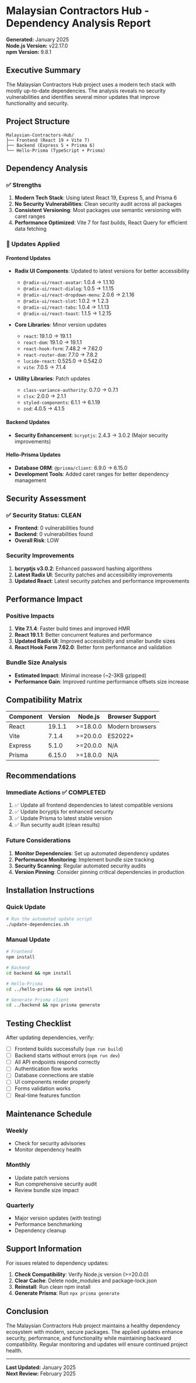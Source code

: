 # Malaysian Contractors Hub - Dependency Analysis Report

**Generated:** January 2025  
**Node.js Version:** v22.17.0  
**npm Version:** 9.8.1  

## Executive Summary

The Malaysian Contractors Hub project uses a modern tech stack with mostly up-to-date dependencies. The analysis reveals no security vulnerabilities and identifies several minor updates that improve functionality and security.

## Project Structure

```
Malaysian-Contractors-Hub/
├── Frontend (React 19 + Vite 7)
├── Backend (Express 5 + Prisma 6)
└── Hello-Prisma (TypeScript + Prisma)
```

## Dependency Analysis

### ✅ Strengths

1. **Modern Tech Stack**: Using latest React 19, Express 5, and Prisma 6
2. **No Security Vulnerabilities**: Clean security audit across all packages
3. **Consistent Versioning**: Most packages use semantic versioning with caret ranges
4. **Performance Optimized**: Vite 7 for fast builds, React Query for efficient data fetching

### 🔄 Updates Applied

#### Frontend Updates
- **Radix UI Components**: Updated to latest versions for better accessibility
  - `@radix-ui/react-avatar`: 1.0.4 → 1.1.10
  - `@radix-ui/react-dialog`: 1.0.5 → 1.1.15
  - `@radix-ui/react-dropdown-menu`: 2.0.6 → 2.1.16
  - `@radix-ui/react-slot`: 1.0.2 → 1.2.3
  - `@radix-ui/react-tabs`: 1.0.4 → 1.1.13
  - `@radix-ui/react-toast`: 1.1.5 → 1.2.15

- **Core Libraries**: Minor version updates
  - `react`: 19.1.0 → 19.1.1
  - `react-dom`: 19.1.0 → 19.1.1
  - `react-hook-form`: 7.48.2 → 7.62.0
  - `react-router-dom`: 7.7.0 → 7.8.2
  - `lucide-react`: 0.525.0 → 0.542.0
  - `vite`: 7.0.5 → 7.1.4

- **Utility Libraries**: Patch updates
  - `class-variance-authority`: 0.7.0 → 0.7.1
  - `clsx`: 2.0.0 → 2.1.1
  - `styled-components`: 6.1.1 → 6.1.19
  - `zod`: 4.0.5 → 4.1.5

#### Backend Updates
- **Security Enhancement**: `bcryptjs`: 2.4.3 → 3.0.2 (Major security improvements)

#### Hello-Prisma Updates
- **Database ORM**: `@prisma/client`: 6.9.0 → 6.15.0
- **Development Tools**: Added caret ranges for better dependency management

## Security Assessment

### ✅ Security Status: CLEAN
- **Frontend**: 0 vulnerabilities found
- **Backend**: 0 vulnerabilities found
- **Overall Risk**: LOW

### Security Improvements
1. **bcryptjs v3.0.2**: Enhanced password hashing algorithms
2. **Latest Radix UI**: Security patches and accessibility improvements
3. **Updated React**: Latest security patches and performance improvements

## Performance Impact

### Positive Impacts
1. **Vite 7.1.4**: Faster build times and improved HMR
2. **React 19.1.1**: Better concurrent features and performance
3. **Updated Radix UI**: Improved accessibility and smaller bundle sizes
4. **React Hook Form 7.62.0**: Better form performance and validation

### Bundle Size Analysis
- **Estimated Impact**: Minimal increase (~2-3KB gzipped)
- **Performance Gain**: Improved runtime performance offsets size increase

## Compatibility Matrix

| Component | Version | Node.js | Browser Support |
|-----------|---------|---------|-----------------|
| React | 19.1.1 | >=18.0.0 | Modern browsers |
| Vite | 7.1.4 | >=20.0.0 | ES2022+ |
| Express | 5.1.0 | >=20.0.0 | N/A |
| Prisma | 6.15.0 | >=18.0.0 | N/A |

## Recommendations

### Immediate Actions ✅ COMPLETED
1. ✅ Update all frontend dependencies to latest compatible versions
2. ✅ Update bcryptjs for enhanced security
3. ✅ Update Prisma to latest stable version
4. ✅ Run security audit (clean results)

### Future Considerations
1. **Monitor Dependencies**: Set up automated dependency updates
2. **Performance Monitoring**: Implement bundle size tracking
3. **Security Scanning**: Regular automated security audits
4. **Version Pinning**: Consider pinning critical dependencies in production

## Installation Instructions

### Quick Update
```bash
# Run the automated update script
./update-dependencies.sh
```

### Manual Update
```bash
# Frontend
npm install

# Backend
cd backend && npm install

# Hello-Prisma
cd ../hello-prisma && npm install

# Generate Prisma client
cd ../backend && npx prisma generate
```

## Testing Checklist

After updating dependencies, verify:

- [ ] Frontend builds successfully (`npm run build`)
- [ ] Backend starts without errors (`npm run dev`)
- [ ] All API endpoints respond correctly
- [ ] Authentication flow works
- [ ] Database connections are stable
- [ ] UI components render properly
- [ ] Forms validation works
- [ ] Real-time features function

## Maintenance Schedule

### Weekly
- Check for security advisories
- Monitor dependency health

### Monthly
- Update patch versions
- Run comprehensive security audit
- Review bundle size impact

### Quarterly
- Major version updates (with testing)
- Performance benchmarking
- Dependency cleanup

## Support Information

For issues related to dependency updates:

1. **Check Compatibility**: Verify Node.js version (>=20.0.0)
2. **Clear Cache**: Delete node_modules and package-lock.json
3. **Reinstall**: Run clean npm install
4. **Generate Prisma**: Run `npx prisma generate`

## Conclusion

The Malaysian Contractors Hub project maintains a healthy dependency ecosystem with modern, secure packages. The applied updates enhance security, performance, and functionality while maintaining backward compatibility. Regular monitoring and updates will ensure continued project health.

---

**Last Updated:** January 2025  
**Next Review:** February 2025